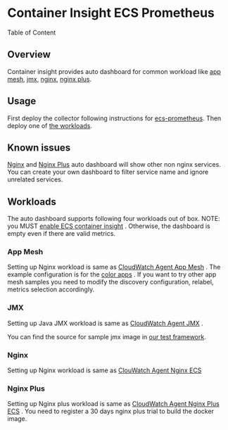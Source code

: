 # Container Insight ECS Prometheus

Table of Content

<!-- TODO(pingleig): generates the toc -->

## Overview

Container insight provides auto dashboard for common workload like [app mesh](#app-mesh), [jmx](#jmx), [nginx](#nginx),
[nginx plus](#nginx-plus).

## Usage

First deploy the collector following instructions for [ecs-prometheus](ecs-prometheus.md). Then deploy one
of [the workloads](#workloads).

## Known issues

[Nginx](#nginx) and [Nginx Plus](#nginx-plus) auto dashboard will show other non nginx services. You can create your own
dashboard to filter service name and ignore unrelated services.

## Workloads

The auto dashboard supports following four workloads out of box. NOTE: you
MUST [enable ECS container insight](https://docs.aws.amazon.com/AmazonCloudWatch/latest/monitoring/deploy-container-insights-ECS-cluster.html)
. Otherwise, the dashboard is empty even if there are valid metrics.

### App Mesh

Setting up Nginx workload is same
as [CloudWatch Agent App Mesh](https://docs.aws.amazon.com/AmazonCloudWatch/latest/monitoring/ContainerInsights-Prometheus-Sample-Workloads-ECS-appmesh.html)
. The example configuration is for
the [color apps](https://github.com/aws/aws-app-mesh-examples/tree/master/examples/apps/colorapp#app-mesh-walkthrough-deploy-the-color-app-on-ecs)
. If you want to try other app mesh samples you need to modify the discovery configuration, relabel, metrics selection
accordingly.

### JMX

Setting up Java JMX workload is same
as [CloudWatch Agent JMX](https://docs.aws.amazon.com/AmazonCloudWatch/latest/monitoring/ContainerInsights-Prometheus-Sample-Workloads-ECS-javajmx.html)
.

You can find the source for sample jmx image
in [our test framework](https://github.com/aws-observability/aws-otel-test-framework/tree/terraform/sample-apps/jmx).

### Nginx

Setting up Nginx workload is same
as [ClouWatch Agent Nginx ECS](https://docs.aws.amazon.com/AmazonCloudWatch/latest/monitoring/ContainerInsights-Prometheus-Setup-nginx-ecs.html)

### Nginx Plus

Setting up Nginx plus workload is same
as [CloudWatch Agent Nginx Plus ECS](https://docs.aws.amazon.com/AmazonCloudWatch/latest/monitoring/ContainerInsights-Prometheus-Setup-nginx-plus-ecs.html)
. You need to register a 30 days nginx plus trial to build the docker image.